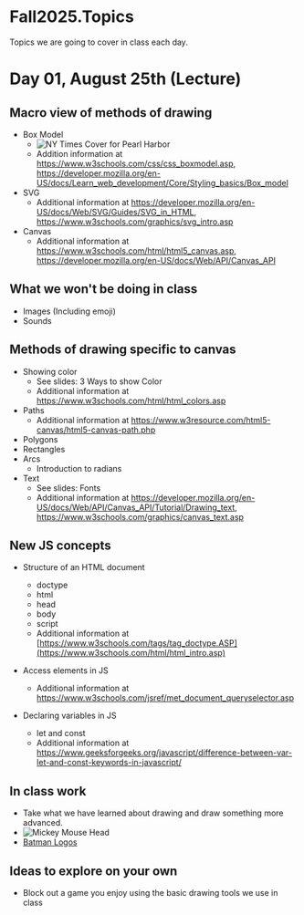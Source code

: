 # Fall2025.Topics
Topics we are going to cover in class each day.

# Day 01, August 25th (Lecture)
## Macro view of methods of drawing 

- Box Model
    - ![NY Times Cover for Pearl Harbor](https://www.nypl.org/scout/_next/image?url=https%3A%2F%2Fdrupal.nypl.org%2Fsites-drupal%2Fdefault%2Ffiles%2Fstyles%2Fmax_width_960%2Fpublic%2Fblogs%2Ff55b9a989d12b3c172d3510da17478ad.png%3Fitok%3DB3nyQ1YD&w=1920&q=90)
    - Addition information at https://www.w3schools.com/css/css_boxmodel.asp, https://developer.mozilla.org/en-US/docs/Learn_web_development/Core/Styling_basics/Box_model
- SVG
    - Additional information at https://developer.mozilla.org/en-US/docs/Web/SVG/Guides/SVG_in_HTML, https://www.w3schools.com/graphics/svg_intro.asp
- Canvas
    - Additional information at https://www.w3schools.com/html/html5_canvas.asp, https://developer.mozilla.org/en-US/docs/Web/API/Canvas_API

## What we won't be doing in class
- Images (Including emoji)
- Sounds

## Methods of drawing specific to canvas
- Showing color
  - See slides: 3 Ways to show Color
  - Additional information at https://www.w3schools.com/html/html_colors.asp
- Paths
  - Additional information at https://www.w3resource.com/html5-canvas/html5-canvas-path.php
- Polygons
- Rectangles
- Arcs
    - Introduction to radians
- Text
  - See slides: Fonts
  - Additional information at https://developer.mozilla.org/en-US/docs/Web/API/Canvas_API/Tutorial/Drawing_text, https://www.w3schools.com/graphics/canvas_text.asp

## New JS concepts

- Structure of an HTML document
  - doctype
  - html
  - head
  - body
  - script
  - Additional information at [https://www.w3schools.com/tags/tag_doctype.ASP](https://www.w3schools.com/html/html_intro.asp)

- Access elements in JS
  - Additional information at https://www.w3schools.com/jsref/met_document_queryselector.asp

- Declaring variables in JS
  - let and const
  - Additional information at https://www.geeksforgeeks.org/javascript/difference-between-var-let-and-const-keywords-in-javascript/

## In class work
- Take what we have learned about drawing and draw something more advanced.
- ![Mickey Mouse Head](https://encrypted-tbn0.gstatic.com/images?q=tbn:ANd9GcRb5ejW-uLTRXHprPAMrWZUOFD1nWv7xpnvYw&s)
- [Batman Logos](https://flowingdata.com/2012/12/24/evolution-of-batman-logo-1940-2012/)

## Ideas to explore on your own
- Block out a game you enjoy using the basic drawing tools we use in class

